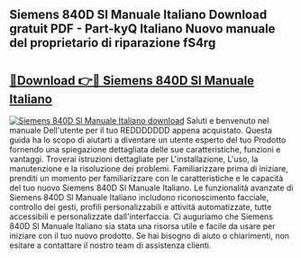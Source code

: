 ## Siemens 840D Sl Manuale Italiano Download gratuit PDF - Part-kyQ Italiano Nuovo manuale del proprietario di riparazione fS4rg

# <h2><a href="http://dfae0nm.blite.top/?on=Siemens+840D+Sl+Manuale+Italiano">🔗Download 👉🔴 Siemens 840D Sl Manuale Italiano</a></h2>

[![Siemens 840D Sl Manuale Italiano download](https://i.imgur.com/lujVjoI.png)](http://dfae0nm.blite.top/?on=Siemens+840D+Sl+Manuale+Italiano)
Saluti e benvenuto nel manuale Dell'utente per il tuo REDDDDDDD appena acquistato. Questa guida ha lo scopo di aiutarti a diventare un utente esperto del tuo Prodotto fornendo una spiegazione dettagliata delle sue caratteristiche, funzioni e vantaggi. Troverai istruzioni dettagliate per L'installazione, L'uso, la manutenzione e la risoluzione dei problemi. Familiarizzare prima di iniziare, prenditi un momento per familiarizzare con le caratteristiche e le capacità del tuo nuovo Siemens 840D Sl Manuale Italiano. Le funzionalità avanzate di Siemens 840D Sl Manuale Italiano includono riconoscimento facciale, controllo dei gesti, profili personalizzabili e attività automatizzate, tutte accessibili e personalizzate dall'interfaccia. Ci auguriamo che Siemens 840D Sl Manuale Italiano sia stata una risorsa utile e facile da usare per iniziare con il tuo nuovo prodotto. Se hai bisogno di aiuto o chiarimenti, non esitare a contattare il nostro team di assistenza clienti.
